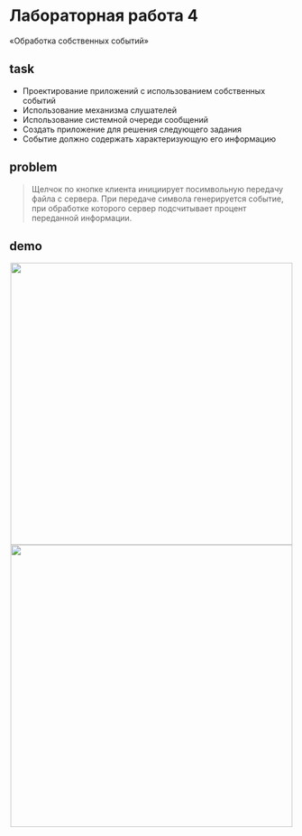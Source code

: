 # Лабораторная работа 4

«Обработка собственных событий»

## task

* Проектирование приложений с использованием собственных событий
* Использование механизма слушателей
* Использование системной очереди сообщений
* Создать приложение для решения следующего задания
* Событие должно содержать характеризующую его информацию

## problem

> Щелчок по кнопке клиента инициирует посимвольную передачу файла с сервера. При
> передаче символа генерируется событие, при обработке которого сервер
> подсчитывает процент переданной информации.

## demo

<p align="center">
	<img src="http://res.cloudinary.com/dzsjwgjii/image/upload/v1504445038/java-sem5lab4-1.png" width="500px"/>
	<img src="http://res.cloudinary.com/dzsjwgjii/image/upload/v1504445038/java-sem5lab4-2.png" width="500px"/>
</p>
